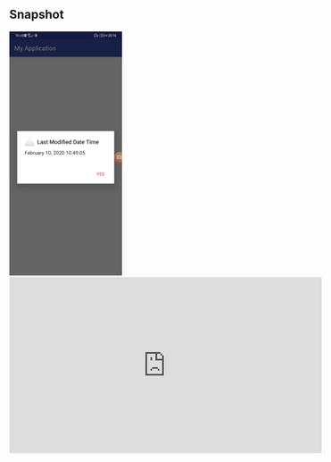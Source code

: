 	
## Snapshot

<img src="https://github.com/mailart/q2/blob/master/snapshot.jpg" width="40%">

<iframe width="560" height="315" src="https://www.youtube.com/embed/ChoG2u0XrnE" frameborder="0" allow="accelerometer; autoplay; encrypted-media; gyroscope; picture-in-picture" allowfullscreen></iframe>

